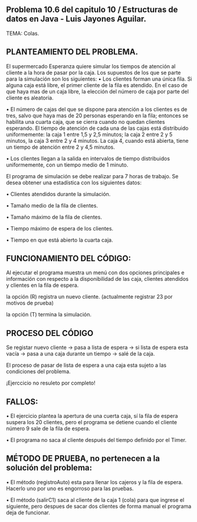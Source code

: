 

Problema 10.6 del capitulo 10 / Estructuras de datos en Java - Luis Jayones Aguilar.
---------------------------------------------------------------------------------------------

TEMA: Colas.

PLANTEAMIENTO DEL PROBLEMA.
---------------------------------------------------------------------------------------------

El supermercado Esperanza quiere simular los tiempos de atención al cliente a la
hora de pasar por la caja. Los supuestos de los que se parte para la simulación son los
siguientes:
• Los clientes forman una única fila. Si alguna caja está libre, el primer cliente de
la fila es atendido. En el caso de que haya mas de un caja libre, la elección del
número de caja por parte del cliente es aleatoria.

• El número de cajas del que se dispone para atención a los clientes es de tres, salvo
que haya mas de 20 personas esperando en la fila; entonces se habilita una cuarta
caja, que se cierra cuando no quedan clientes esperando. El tiempo de atención
de cada una de las cajas está distribuido uniformemente: la caja 1 entre 1,5 y 2,5
minutos; la caja 2 entre 2 y 5 minutos, la caja 3 entre 2 y 4 minutos. La caja 4,
cuando está abierta, tiene un tiempo de atención entre 2 y 4,5 minutos.

• Los clientes llegan a la salida en intervalos de tiempo distribuidos uniformemente,
con un tiempo medio de 1 minuto.

El programa de simulación se debe realizar para 7 horas de trabajo. Se desea obtener
una estadística con los siguientes datos:

• Clientes atendidos durante la simulación.

• Tamaño medio de la fila de clientes.

• Tamaño máximo de la fila de clientes.

• Tiempo máximo de espera de los clientes.

• Tiempo en que está abierto la cuarta caja.



FUNCIONAMIENTO DEL CÓDIGO:
---------------------------------------------------------------------------------------------

Al ejecutar el programa muestra un menú con dos opciones principales e información con respecto a 
la disponibilidad de las caja, clientes atendidos y clientes en la fila de espera.

la opción (R) registra un nuevo cliente. (actualmente registrar 23 por motivos de prueba)

la opción (T) termina la simulación.



PROCESO DEL CÓDIGO
---------------------------------------------------------------------------------------------

Se registar nuevo cliente -> pasa a lista de espera -> si lista de espera esta vacía -> pasa a una caja durante un tiempo -> salé de la caja.

El proceso de pasar de lista de espera a una caja esta sujeto a las condiciones del problema.



¡Ejerccicio no resuleto por completo!

FALLOS:
---------------------------------------------------------------------------------------------

• El ejercicio plantea la apertura de una cuerta caja, sí la fila de espera suspera los 20 clientes, pero
el programa se detiene cuando el cliente número 9 sale de la fila de espera.

• El programa no saca al cliente después del tiempo definido por el Timer.



MÉTODO DE PRUEBA, no pertenecen a la solución del problema:
---------------------------------------------------------------------------------------------

• El método (registroAuto) esta para llenar los cajeros y la fila de espera. Hacerlo uno por uno es engorroso para las pruebas.

• El método (salirC1) saca al cliente de la caja 1 (cola) para que ingrese el siguiente, pero despues de sacar dos clientes de forma manual el programa deja de funcionar. 


